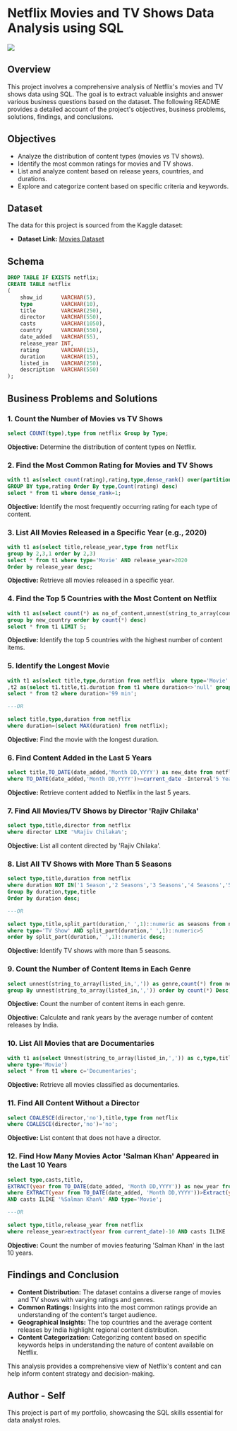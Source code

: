 # Netflix Movies and TV Shows Data Analysis using SQL

![](https://github.com/najirh/netflix_sql_project/blob/main/logo.png)

## Overview
This project involves a comprehensive analysis of Netflix's movies and TV shows data using SQL. The goal is to extract valuable insights and answer various business questions based on the dataset. The following README provides a detailed account of the project's objectives, business problems, solutions, findings, and conclusions.

## Objectives

- Analyze the distribution of content types (movies vs TV shows).
- Identify the most common ratings for movies and TV shows.
- List and analyze content based on release years, countries, and durations.
- Explore and categorize content based on specific criteria and keywords.

## Dataset

The data for this project is sourced from the Kaggle dataset:

- **Dataset Link:** [Movies Dataset](https://www.kaggle.com/datasets/shivamb/netflix-shows?resource=download)

## Schema

```sql
DROP TABLE IF EXISTS netflix;
CREATE TABLE netflix
(
    show_id      VARCHAR(5),
    type         VARCHAR(10),
    title        VARCHAR(250),
    director     VARCHAR(550),
    casts        VARCHAR(1050),
    country      VARCHAR(550),
    date_added   VARCHAR(55),
    release_year INT,
    rating       VARCHAR(15),
    duration     VARCHAR(15),
    listed_in    VARCHAR(250),
    description  VARCHAR(550)
);
```

## Business Problems and Solutions

### 1. Count the Number of Movies vs TV Shows

```sql
select COUNT(type),type from netflix Group by Type;
```

**Objective:** Determine the distribution of content types on Netflix.

### 2. Find the Most Common Rating for Movies and TV Shows

```sql
with t1 as(select count(rating),rating,type,dense_rank() over(partition by type order by count(rating)desc) from netflix
GROUP BY type,rating Order By type,Count(rating) desc)
select * from t1 where dense_rank=1;
```

**Objective:** Identify the most frequently occurring rating for each type of content.

### 3. List All Movies Released in a Specific Year (e.g., 2020)

```sql
with t1 as(select title,release_year,type from netflix
group by 2,3,1 order by 2,3)
select * from t1 where type='Movie' AND release_year=2020
Order by release_year desc;
```

**Objective:** Retrieve all movies released in a specific year.

### 4. Find the Top 5 Countries with the Most Content on Netflix

```sql
with t1 as(select count(*) as no_of_content,unnest(string_to_array(country,',')) as new_country from netflix
group by new_country order by count(*) desc)
select * from t1 LIMIT 5;
```

**Objective:** Identify the top 5 countries with the highest number of content items.

### 5. Identify the Longest Movie

```sql
with t1 as(select title,type,duration from netflix  where type='Movie' order by 3 Desc,2)
,t2 as(select t1.title,t1.duration from t1 where duration<>'null' group by 2,1 order by 2 Desc)
select * from t2 where duration='99 min';

---OR

select title,type,duration from netflix
where duration=(select MAX(duration) from netflix);
```

**Objective:** Find the movie with the longest duration.

### 6. Find Content Added in the Last 5 Years

```sql
select title,TO_DATE(date_added,'Month DD,YYYY') as new_date from netflix
where TO_DATE(date_added,'Month DD,YYYY')>=current_date -Interval'5 Years';
```

**Objective:** Retrieve content added to Netflix in the last 5 years.

### 7. Find All Movies/TV Shows by Director 'Rajiv Chilaka'

```sql
select type,title,director from netflix
where director LIKE '%Rajiv Chilaka%';
```

**Objective:** List all content directed by 'Rajiv Chilaka'.

### 8. List All TV Shows with More Than 5 Seasons

```sql
select type,title,duration from netflix
where duration NOT IN('1 Season','2 Seasons','3 Seasons','4 Seasons','5 Seasons') AND type='TV Show'
Group By duration,type,title
Order by duration desc;

---OR

select type,title,split_part(duration,' ',1)::numeric as seasons from netflix
where type='TV Show' AND split_part(duration,' ',1)::numeric>5
order by split_part(duration,' ',1)::numeric desc;
```

**Objective:** Identify TV shows with more than 5 seasons.

### 9. Count the Number of Content Items in Each Genre

```sql
select unnest(string_to_array(listed_in,',')) as genre,count(*) from netflix
group By unnest(string_to_array(listed_in,',')) order by count(*) Desc;
```

**Objective:** Count the number of content items in each genre.

**Objective:** Calculate and rank years by the average number of content releases by India.

### 10. List All Movies that are Documentaries

```sql
with t1 as(select Unnest(string_to_array(listed_in,',')) as c,type,title from netflix
where type='Movie')
select * from t1 where c='Documentaries';
```

**Objective:** Retrieve all movies classified as documentaries.

### 11. Find All Content Without a Director

```sql
select COALESCE(director,'no'),title,type from netflix
where COALESCE(director,'no')='no';
```

**Objective:** List content that does not have a director.

### 12. Find How Many Movies Actor 'Salman Khan' Appeared in the Last 10 Years

```sql
select type,casts,title,
EXTRACT(year from TO_DATE(date_added, 'Month DD,YYYY')) as new_year from netflix
where EXTRACT(year from TO_DATE(date_added, 'Month DD,YYYY'))>Extract(year from (current_date-Interval'10 years'))
AND casts ILIKE '%Salman Khan%' AND type='Movie';

---OR

select type,title,release_year from netflix
where release_year>extract(year from current_date)-10 AND casts ILIKE '%Salman Khan%';
```

**Objective:** Count the number of movies featuring 'Salman Khan' in the last 10 years.

## Findings and Conclusion

- **Content Distribution:** The dataset contains a diverse range of movies and TV shows with varying ratings and genres.
- **Common Ratings:** Insights into the most common ratings provide an understanding of the content's target audience.
- **Geographical Insights:** The top countries and the average content releases by India highlight regional content distribution.
- **Content Categorization:** Categorizing content based on specific keywords helps in understanding the nature of content available on Netflix.

This analysis provides a comprehensive view of Netflix's content and can help inform content strategy and decision-making.



## Author - Self

This project is part of my portfolio, showcasing the SQL skills essential for data analyst roles.

